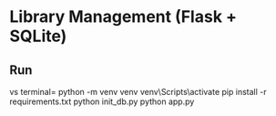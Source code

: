 ﻿# Library Management (Flask + SQLite)

## Run
vs terminal=
python -m venv venv
venv\Scripts\activate
pip install -r requirements.txt
python init_db.py
python app.py

